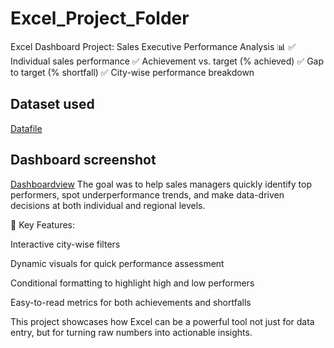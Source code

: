 # Excel_Project_Folder
Excel Dashboard Project: Sales Executive Performance Analysis 📊
✅ Individual sales performance
✅ Achievement vs. target (% achieved)
✅ Gap to target (% shortfall)
✅ City-wise performance breakdown
## Dataset used
<a href= "https://github.com/Hemlata1987/Excel_Project_Folder/blob/main/Sales%20Dashboard%20Project.xlsm"> Datafile</a>
## Dashboard screenshot
<a href="https://github.com/Hemlata1987/Excel_Project_Folder/blob/main/Excel_Project.PNG"> Dashboardview</a>
The goal was to help sales managers quickly identify top performers, spot underperformance trends, and make data-driven decisions at both individual and regional levels.

📍 Key Features:

Interactive city-wise filters

Dynamic visuals for quick performance assessment

Conditional formatting to highlight high and low performers

Easy-to-read metrics for both achievements and shortfalls

This project showcases how Excel can be a powerful tool not just for data entry, but for turning raw numbers into actionable insights.
